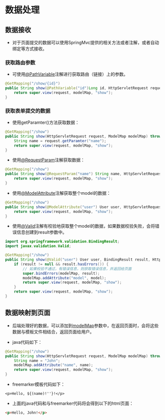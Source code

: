 # 数据处理

## 数据接收

* 对于页面提交的数据可以使用SpringMvc提供的相关方法或者注解，或者自动绑定等方式接收。

### 获取路由参数

* 可使用[@PathVariable]()注解进行获取路由（链接）上的参数。

```java
@GetMapping("/show/{id}")
public String show(@PathVariable("id")Long id, HttpServletRequest request, ModelMap modelMap) throws Exception {  
    return super.view(request, modelMap, "show");
}
```

### 获取表单提交的数据

* 使用getParamter()方法获取数据：

```java
@GetMapping("/show")
public String show(HttpServletRequest request, ModelMap modelMap) throws Exception { 
    String name = request.getParamter("name");
    return super.view(request, modelMap, "show");
}
```

* 使用[@RequestParam]()注解获取数据：

```java
@GetMapping("/show")
public String show(@RequestParam("name") String name, HttpServletRequest request, ModelMap modelMap) throws Exception { 
    return super.view(request, modelMap, "show");
}
```

* 使用[@ModelAttribute]()注解获取整个model的数据：

```java
@GetMapping("/show")
public String show(@ModelAttribute("user") User user, HttpServletRequest request, ModelMap modelMap) throws Exception { 
    return super.view(request, modelMap, "show");
}
```

* 使用[@Valid]()注解有校验地获取整个model的数据，如果数据校验失败，会将错误信息创建到result参数中。

```java
import org.springframework.validation.BindingResult;
import javax.validation.Valid;

@GetMapping("/show")
public String show(@Valid("user") User user, BindingResult result, HttpServletRequest request, ModelMap modelMap) throws Exception { 
    if (result != null && result.hasErrors()) {
        // 如果校验不通过，有错误信息，则获取错误信息，并返回给页面
        super.bindErrors(modelMap, result);
        modelMap.addAttribute("model", model);
        return super.view(request, modelMap, "show");
    } 
    return super.view(request, modelMap, "show");
}
```

## 数据映射到页面

* 后端处理好的数据，可以添加到[modelMap]()参数中，在返回页面时，会将这些数据与模板文件相结合，返回页面给用户。

* java代码如下：

```java
@GetMapping("/show")
public String show(HttpServletRequest request, ModelMap modelMap) throws Exception { 
    String name = "John";
    modelMap.addAttribute("name", name);
    return super.view(request, modelMap, "show");
}
```

* freemarker模板代码如下：

```freemarker
<p>Hello, ${(name)!''}!</p>
```

* 上面的java代码和与freemarker代码将会得到以下的html页面：

```html
<p>Hello, John!</p>
```